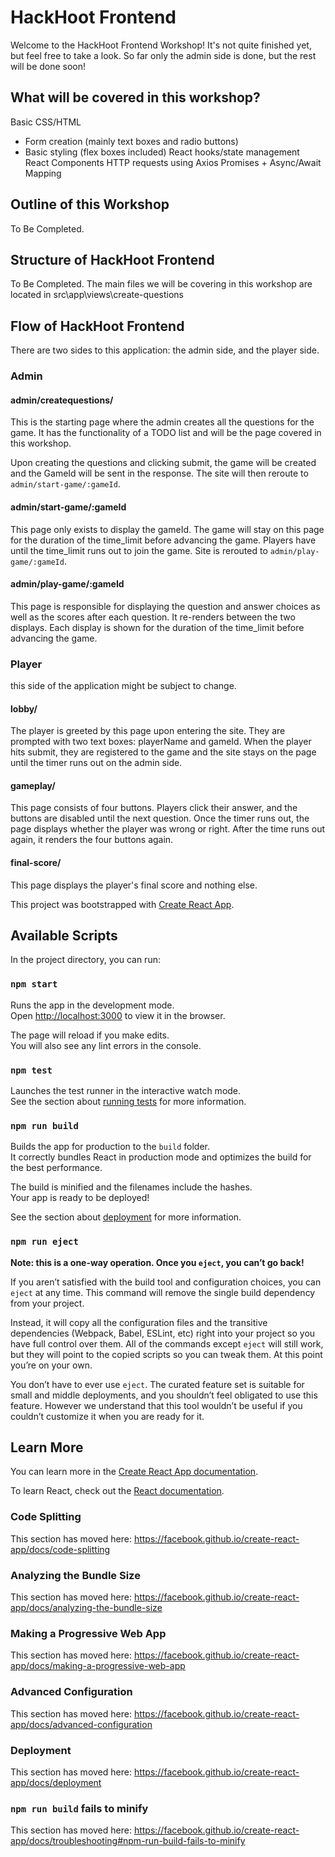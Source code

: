 # HackHoot Frontend
Welcome to the HackHoot Frontend Workshop! It's not quite finished yet, but feel free to take a look. So far only the admin side is done, but the rest will be done soon!

## What will be covered in this workshop?
Basic CSS/HTML
- Form creation (mainly text boxes and radio buttons)
- Basic styling (flex boxes included)
React hooks/state management
React Components
HTTP requests using Axios
Promises + Async/Await
Mapping

## Outline of this Workshop
To Be Completed.

## Structure of HackHoot Frontend
To Be Completed. The main files we will be covering in this workshop are located in src\app\views\create-questions

## Flow of HackHoot Frontend
There are two sides to this application: the admin side, and the player side.

### Admin
#### admin/createquestions/
This is the starting page where the admin creates all the questions for the game. It has the functionality of a TODO list and will be the page covered in this workshop.

Upon creating the questions and clicking submit, the game will be created and the GameId will be sent in the response. The site will then reroute to `admin/start-game/:gameId`.

#### admin/start-game/:gameId
This page only exists to display the gameId. The game will stay on this page for the duration of the time_limit before advancing the game. Players have until the time_limit runs out to join the game. Site is rerouted to `admin/play-game/:gameId`.

#### admin/play-game/:gameId
This page is responsible for displaying the question and answer choices as well as the scores after each question. It re-renders between the two displays. Each display is shown for the duration of the time_limit before advancing the game.

### Player
this side of the application might be subject to change.

#### lobby/
The player is greeted by this page upon entering the site. They are prompted with two text boxes: playerName and gameId. When the player hits submit, they are registered to the game and the site stays on the page until the timer runs out on the admin side.

#### gameplay/
This page consists of four buttons. Players click their answer, and the buttons are disabled until the next question. Once the timer runs out, the page displays whether the player was wrong or right. After the time runs out again, it renders the four buttons again.

#### final-score/
This page displays the player's final score and nothing else.


This project was bootstrapped with [Create React App](https://github.com/facebook/create-react-app).

## Available Scripts

In the project directory, you can run:

### `npm start`

Runs the app in the development mode.<br>
Open [http://localhost:3000](http://localhost:3000) to view it in the browser.

The page will reload if you make edits.<br>
You will also see any lint errors in the console.

### `npm test`

Launches the test runner in the interactive watch mode.<br>
See the section about [running tests](https://facebook.github.io/create-react-app/docs/running-tests) for more information.

### `npm run build`

Builds the app for production to the `build` folder.<br>
It correctly bundles React in production mode and optimizes the build for the best performance.

The build is minified and the filenames include the hashes.<br>
Your app is ready to be deployed!

See the section about [deployment](https://facebook.github.io/create-react-app/docs/deployment) for more information.

### `npm run eject`

**Note: this is a one-way operation. Once you `eject`, you can’t go back!**

If you aren’t satisfied with the build tool and configuration choices, you can `eject` at any time. This command will remove the single build dependency from your project.

Instead, it will copy all the configuration files and the transitive dependencies (Webpack, Babel, ESLint, etc) right into your project so you have full control over them. All of the commands except `eject` will still work, but they will point to the copied scripts so you can tweak them. At this point you’re on your own.

You don’t have to ever use `eject`. The curated feature set is suitable for small and middle deployments, and you shouldn’t feel obligated to use this feature. However we understand that this tool wouldn’t be useful if you couldn’t customize it when you are ready for it.

## Learn More

You can learn more in the [Create React App documentation](https://facebook.github.io/create-react-app/docs/getting-started).

To learn React, check out the [React documentation](https://reactjs.org/).

### Code Splitting

This section has moved here: https://facebook.github.io/create-react-app/docs/code-splitting

### Analyzing the Bundle Size

This section has moved here: https://facebook.github.io/create-react-app/docs/analyzing-the-bundle-size

### Making a Progressive Web App

This section has moved here: https://facebook.github.io/create-react-app/docs/making-a-progressive-web-app

### Advanced Configuration

This section has moved here: https://facebook.github.io/create-react-app/docs/advanced-configuration

### Deployment

This section has moved here: https://facebook.github.io/create-react-app/docs/deployment

### `npm run build` fails to minify

This section has moved here: https://facebook.github.io/create-react-app/docs/troubleshooting#npm-run-build-fails-to-minify
